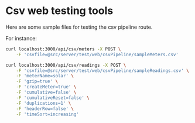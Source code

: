 # Csv web testing tools

Here are some sample files for testing the csv pipeline route.

For instance:

```bash
curl localhost:3000/api/csv/meters -X POST \
	-F 'csvfile=@src/server/test/web/csvPipeline/sampleMeters.csv'
```

```bash
curl localhost:3000/api/csv/readings -X POST \
	-F 'csvfile=@src/server/test/web/csvPipeline/sampleReadings.csv' \
	-F 'meterName=solar' \
	-F 'gzip=true' \
	-F 'createMeter=true' \
	-F 'cumulative=false' \
	-F 'cumulativeReset=false' \
	-F 'duplications=1' \
	-F 'headerRow=false' \
	-F 'timeSort=increasing'
```